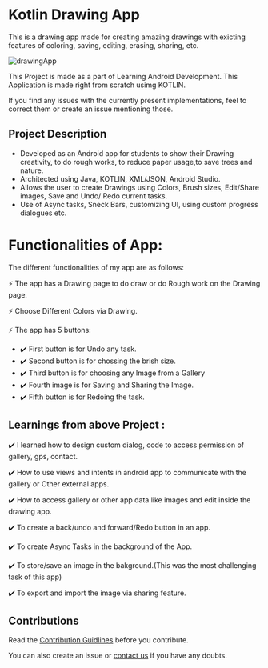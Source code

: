 # Kotlin Drawing App
This is a drawing app made for creating amazing drawings with exicting features of coloring, saving, editing, erasing, sharing, etc.

![drawingApp](https://user-images.githubusercontent.com/55108788/97798820-bf281000-1c4f-11eb-9eff-f936afa4da6e.png)

This Project is made as a part of Learning  Android Development. 
This Application is made right from scratch usimg KOTLIN.

If you find any issues with the currently present implementations, feel to correct them or create an issue mentioning those.

## Project Description
 <ul>
  <li> Developed as an Android app for students to show their Drawing creativity, to do rough works, to reduce paper usage,to save trees and nature.</li>
  <li> Architected using Java, KOTLIN, XML/JSON, Android Studio.</li>
  <li> Allows the user to create Drawings using Colors, Brush sizes, Edit/Share images, Save and Undo/ Redo current tasks.</li>
  <li> Use of Async tasks, Sneck Bars, customizing UI, using custom progress dialogues etc. </li>
</ul>





# Functionalities of App:
The different functionalities of my app are as follows:

⚡️ The app has a Drawing page to do draw or do Rough work on the Drawing page.

⚡️ Choose Different Colors via Drawing. 

⚡️ The app has 5 buttons:

  - ✔️ First button is for Undo any task.   
  - ✔️ Second button is for chossing the brish size.
  - ✔️ Third button is for choosing any Image from a Gallery
  - ✔️ Fourth image is for Saving and Sharing the Image.
  - ✔️ Fifth button is for Redoing the task.


## Learnings from above Project :

✔️ I learned how to design custom dialog, code to access permission of gallery, gps, contact.

✔️ How to use views and intents in android app to communicate with the gallery or Other external apps.

✔️ How to access gallery or other app data like images and edit inside the drawing app.

✔️ To create a back/undo and forward/Redo button in an app.

✔️ To create Async Tasks in the background of the App.

✔️ To store/save an image in the bakground.(This was the most challenging task of this app)

✔️ To export and import the image via sharing feature.



## Contributions

Read the [Contribution Guidlines](https://github.com/Roshan13046/Kotlin_Drawing_App/blob/master/Contribution.md) before you contribute.

You can also create an issue or [contact us](https://github.com/Roshan13046) if you have any doubts.
